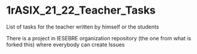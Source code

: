 # 1rASIX_21_22_Teacher_Tasks
List of tasks for the teacher written by himself or the students

There is a project in IESEBRE organization repository (the one from what is forked this) where everybody can create Issues
